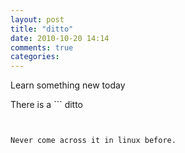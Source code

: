 ```yaml
---
layout: post
title: "ditto"
date: 2010-10-20 14:14
comments: true
categories: 
---
```


Learn something new today


There is a ```
ditto
``` command in BSD for replication of a directory


Never come across it in linux before.

